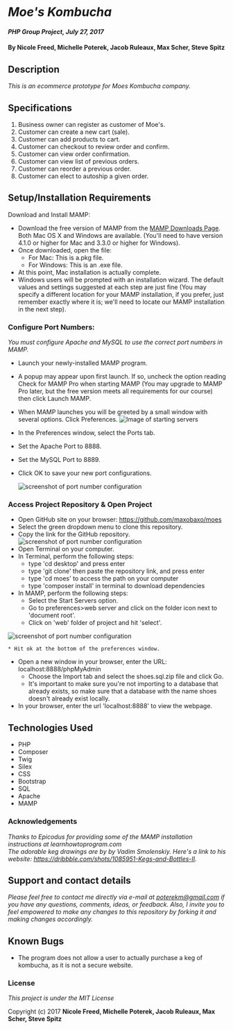 # _Moe's Kombucha_

#### _PHP Group Project, July 27, 2017_

#### By **Nicole Freed, Michelle Poterek, Jacob Ruleaux, Max Scher, Steve Spitz**

## Description

_This is an ecommerce prototype for Moes Kombucha company._

## Specifications

1. Business owner can register as customer of Moe's.
2. Customer can create a new cart (sale).
3. Customer can add products to cart.
4. Customer can checkout to review order and confirm.
5. Customer can view order confirmation.
6. Customer can view list of previous orders.
7. Customer can reorder a previous order.
8. Customer can elect to autoship a given order.

<!-- Customer can login with username and password.
  - Customer login will be authenticated.
Customer can view store locations on a map.-->



## Setup/Installation Requirements

Download and Install MAMP:
* Download the free version of MAMP from the [MAMP Downloads Page](https://www.mamp.info/en/downloads). Both Mac OS X and Windows are available. (You'll need to have version 4.1.0 or higher for Mac and 3.3.0 or higher for Windows).
* Once downloaded, open the file:
    * For Mac: This is a.pkg file.
    * For Windows: This is an .exe file.
* At this point, Mac installation is actually complete.
* Windows users will be prompted with an installation wizard. The default values and settings suggested at each step are just fine (You may specify a different location for your MAMP installation, if you prefer, just remember exactly where it is; we'll need to locate our MAMP installation in the next step).

### Configure Port Numbers:  
_You must configure Apache and MySQL to use the correct port numbers in MAMP._

* Launch your newly-installed MAMP program.
* A popup may appear upon first launch. If so, uncheck the option reading Check for MAMP Pro when starting MAMP (You may upgrade to MAMP Pro later, but the free version meets all requirements for our course) then click Launch MAMP.
* When MAMP launches you will be greeted by a small window with several options. Click Preferences.
![Image of starting servers](web/img/how_to_start_server.png)
* In the Preferences window, select the Ports tab.
* Set the Apache Port to 8888.
* Set the MySQL Port to 8889.
* Click OK to save your new port configurations.

  ![screenshot of port number configuration](web/img/how_to_port_numbers.png)


### Access Project Repository & Open Project
* Open GitHub site on your browser: https://github.com/maxobaxo/moes
* Select the green dropdown menu to clone this repository.
* Copy the link for the GitHub repository.
![screenshot of port number configuration](web/img/git_clone.png)
* Open Terminal on your computer.
* In Terminal, perform the following steps:
    * type 'cd desktop' and press enter
    * type 'git clone' then paste the repository link, and press enter
    * type 'cd moes' to access the path on your computer
    * type 'composer install' in terminal to download dependencies
* In MAMP, perform the following steps:
    * Select the Start Servers option.
    * Go to preferences>web server and click on the folder icon next to 'document root'.
    * Click on 'web' folder of project and hit 'select'.

 ![screenshot of port number configuration](web/img/how_to_document_root.png)

    * Hit ok at the bottom of the preferences window.
* Open a new window in your browser, enter the URL: localhost:8888/phpMyAdmin
    * Choose the Import tab and select the shoes.sql.zip file and click Go.
    * It's important to make sure you're not importing to a database that already exists, so make sure that a database with the name shoes doesn't already exist locally.
* In your browser, enter the url 'localhost:8888' to view the webpage.



## Technologies Used

* PHP
* Composer
* Twig
* Silex
* CSS
* Bootstrap
* SQL
* Apache
* MAMP

### Acknowledgements
_Thanks to Epicodus for providing some of the MAMP installation instructions at learnhowtoprogram.com_  
_The adorable keg drawings are by by Vadim Smolenskiy. Here's a link to his website: https://dribbble.com/shots/1085951-Kegs-and-Bottles-II._

## Support and contact details
_Please feel free to contact me directly via e-mail at poterekm@gmail.com if you have any questions, comments, ideas, or feedback. Also, I invite you to feel empowered to make any changes to this repository by forking it and making changes accordingly._

## Known Bugs
* The program does not allow a user to actually purchase a keg of kombucha, as it is not a secure website.

### License

*This project is under the MIT License*

Copyright (c) 2017 **Nicole Freed, Michelle Poterek, Jacob Ruleaux, Max Scher, Steve Spitz**
